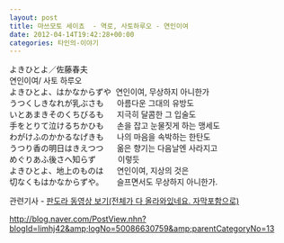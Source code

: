 ```yaml
---
layout: post
title: 마쓰모토 세이쵸  - 역로, 사토하루오 - 연인이여
date: 2012-04-14T19:42:28+00:00
categories: 타인의-이야기
---
```

<p style="margin-top: 0px; margin-bottom: 0px;">よきひとよ／佐藤春夫</p>

<p style="margin-top: 0px; margin-bottom: 0px;">연인이여/ 사토 하루오</p>

<p style="margin-top: 0px; margin-bottom: 0px;"></p>

<p style="margin-top: 0px; margin-bottom: 0px;">よきひとよ、はかなからずや  연인이여, 무상하지 아니한가</p>

<p style="margin-top: 0px; margin-bottom: 0px;">うつくしきなれが乳ぶさも      아름다운 그대의 유방도</p>

<p style="margin-top: 0px; margin-bottom: 0px;">いとあまきそのくちびるも      지극히 달콤한 그 입술도</p>

<p style="margin-top: 0px; margin-bottom: 0px;">手をとりて泣けるちかひも      손을 잡고 눈물짓게 하는 맹세도</p>

<p style="margin-top: 0px; margin-bottom: 0px;">わがけふのかかるなげきも      나의 마음을 속박하는 한탄도</p>

<p style="margin-top: 0px; margin-bottom: 0px;">うつり香の明日はきえつつ      옮은 향기는 다음날엔 사라지고</p>

<p style="margin-top: 0px; margin-bottom: 0px;">めぐりあふ後さへ知らず          이렇듯</p>

<p style="margin-top: 0px; margin-bottom: 0px;">よきひとよ、地上のものは      연인이여, 지상의 것은</p>

<p style="margin-top: 0px; margin-bottom: 0px;">切なくもはかなからずや。      슬프면서도 무상하지 아니한가.</p>

관련기사 -
<a href="http://channel.pandora.tv/channel/video.ptv?ch_userid=diet45&amp;prgid=34905619" target="_blank" rel="noopener">판도라 동영상 보기(전체가 다 올라와있네요. 자막포함으로)</a>

<a href="http://blog.naver.com/PostView.nhn?blogId=limhj42&amp;logNo=50086630759&amp;parentCategoryNo=13" target="_blank" rel="noopener">http://blog.naver.com/PostView.nhn?blogId=limhj42&amp;logNo=50086630759&amp;parentCategoryNo=13</a>

